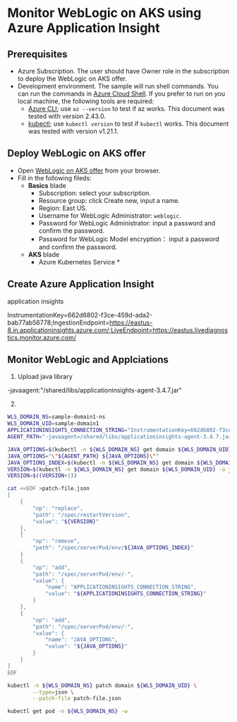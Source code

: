 # Monitor WebLogic on AKS using Azure Application Insight

## Prerequisites

* Azure Subscription. The user should have Owner role in the subscription to deploy the WebLogic on AKS offer.
* Development environment. The sample will run shell commands. You can run the commands in [Azure Cloud Shell](https://learn.microsoft.com/en-us/azure/cloud-shell/overview). If you prefer to run on you local machine, the following tools are required:
    * [Azure CLI](https://docs.microsoft.com/cli/azure); use `az --version` to test if az works. This document was tested with version 2.43.0.
    * [kubectl](https://kubernetes-io-vnext-staging.netlify.com/docs/tasks/tools/install-kubectl/); use `kubectl version` to test if `kubectl` works. This document was tested with version v1.21.1.

## Deploy WebLogic on AKS offer

* Open [WebLogic on AKS offer](https://portal.azure.com/#create/oracle.20210620-wls-on-aks20210620-wls-on-aks) from your browser.
* Fill in the following fileds:
    * **Basics** blade
        * Subscription: select your subscription.
        * Resource group: click Create new, input a name.
        * Region: East US.
        * Username for WebLogic Administrator: `weblogic`.
        * Password for WebLogic Administrator: input a password and confirm the password.
        * Password for WebLogic Model encryption： input a password and confirm the password.
    * **AKS** blade
        * Azure Kubernetes Service
            * 
## Create Azure Application Insight

application insights

InstrumentationKey=662d6802-f3ce-459d-ada2-bab77ab56778;IngestionEndpoint=https://eastus-8.in.applicationinsights.azure.com/;LiveEndpoint=https://eastus.livediagnostics.monitor.azure.com/

## Monitor WebLogic and Applciations

1. Upload java library

-javaagent:"/shared/libs/applicationinsights-agent-3.4.7.jar"

2. 

```bash
WLS_DOMAIN_NS=sample-domain1-ns
WLS_DOMAIN_UID=sample-domain1
APPLICATIONINSIGHTS_CONNECTION_STRING="InstrumentationKey=662d6802-f3ce-459d-ada2-bab77ab56778;IngestionEndpoint=https://eastus-8.in.applicationinsights.azure.com/;LiveEndpoint=https://eastus.livediagnostics.monitor.azure.com/"
AGENT_PATH="-javaagent=/shared/libs/applicationinsights-agent-3.4.7.jar"

JAVA_OPTIONS=$(kubectl -n ${WLS_DOMAIN_NS} get domain ${WLS_DOMAIN_UID} -o json | jq '. | .spec.serverPod.env | .[] | select(.name=="JAVA_OPTIONS") | .value' | tr -d "\"")
JAVA_OPTIONS="\"${AGENT_PATH} ${JAVA_OPTIONS}\""
JAVA_OPTIONS_INDEX=$(kubectl -n ${WLS_DOMAIN_NS} get domain ${WLS_DOMAIN_UID} -o json  | jq '.spec.serverPod.env | map(.name == "JAVA_OPTIONS") | index(true)')
VERSION=$(kubectl -n ${WLS_DOMAIN_NS} get domain ${WLS_DOMAIN_UID} -o json | jq '. | .spec.restartVersion' | tr -d "\"")
VERSION=$((VERSION+1))

cat <<EOF >patch-file.json
[
    {
        "op": "replace",
        "path": "/spec/restartVersion",
        "value": "${VERSION}"
    },
    {
        "op": "remove",
        "path": "/spec/serverPod/env/${JAVA_OPTIONS_INDEX}"
    }
    {
        "op": "add",
        "path": "/spec/serverPod/env/-",
        "value": {
            "name": "APPLICATIONINSIGHTS_CONNECTION_STRING",
            "value": "${APPLICATIONINSIGHTS_CONNECTION_STRING}"
        }
    },
    {
        "op": "add",
        "path": "/spec/serverPod/env/-",
        "value": {
            "name": "JAVA_OPTIONS",
            "value": "${JAVA_OPTIONS}"
        }
    }
]
EOF

kubectl -n ${WLS_DOMAIN_NS} patch domain ${WLS_DOMAIN_UID} \
        --type=json \
        --patch-file patch-file.json

kubectl get pod -n ${WLS_DOMAIN_NS} -w
```

